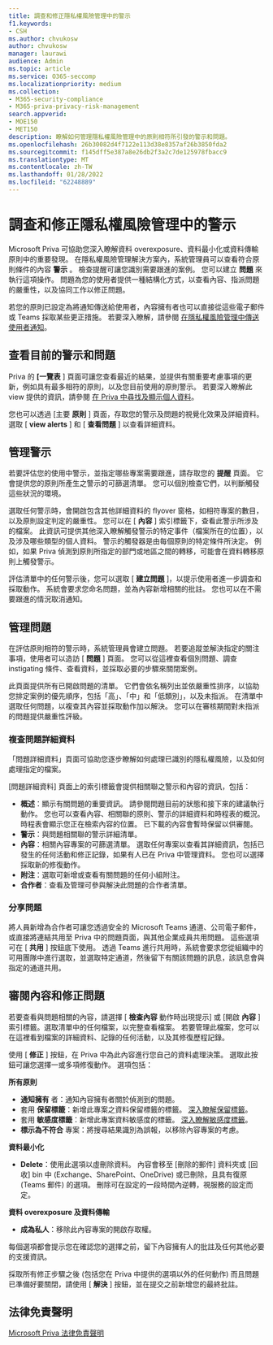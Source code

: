 ```yaml
---
title: 調查和修正隱私權風險管理中的警示
f1.keywords:
- CSH
ms.author: chvukosw
author: chvukosw
manager: laurawi
audience: Admin
ms.topic: article
ms.service: O365-seccomp
ms.localizationpriority: medium
ms.collection:
- M365-security-compliance
- M365-priva-privacy-risk-management
search.appverid:
- MOE150
- MET150
description: 瞭解如何管理隱私權風險管理中的原則相符所引發的警示和問題。
ms.openlocfilehash: 26b30082d4f7122e113d38e8357af26b3850fda2
ms.sourcegitcommit: f145dff5e387a8e26db2f3a2c7de125978fbacc9
ms.translationtype: MT
ms.contentlocale: zh-TW
ms.lasthandoff: 01/28/2022
ms.locfileid: "62248889"
---
```

# <a name="investigate-and-remediate-alerts-in-privacy-risk-management"></a>調查和修正隱私權風險管理中的警示

Microsoft Priva 可協助您深入瞭解資料 overexposure、資料最小化或資料傳輸原則中的重要發現。 在隱私權風險管理解決方案內，系統管理員可以查看符合原則條件的內容 **警示** 。 檢查提醒可讓您識別需要跟進的案例。 您可以建立 **問題** 來執行這項操作。 問題為您的使用者提供一種結構化方式，以查看內容、指派問題的嚴重性，以及協同工作以修正問題。

若您的原則已設定為將通知傳送給使用者，內容擁有者也可以直接從這些電子郵件或 Teams 採取某些更正措施。 若要深入瞭解，請參閱 [在隱私權風險管理中傳送使用者通知](risk-management-notifications.md)。

## <a name="view-current-alerts-and-issues"></a>查看目前的警示和問題

Priva 的 **[一覽表** ] 頁面可讓您查看最近的結果，並提供有關重要考慮事項的更新，例如具有最多相符的原則，以及您目前使用的原則警示。 若要深入瞭解此 view 提供的資訊，請參閱 [在 Priva 中尋找及顯示個人資料](priva-data-profile.md)。

您也可以透過 [主要 **原則** ] 頁面，存取您的警示及問題的視覺化效果及詳細資料。 選取 [ **view alerts** ] 和 [ **查看問題** ] 以查看詳細資料。

## <a name="manage-alerts"></a>管理警示

若要評估您的使用中警示，並指定哪些專案需要跟進，請存取您的 **提醒** 頁面。 它會提供您的原則所產生之警示的可篩選清單。 您可以個別檢查它們，以判斷觸發這些狀況的環境。

選取任何警示時，會開啟包含其他詳細資料的 flyover 窗格，如相符專案的數目，以及原則設定判定的嚴重性。 您可以在 [ **內容** ] 索引標籤下，查看此警示所涉及的檔案。 此資訊可提供其他深入瞭解觸發警示的特定事件（檔案所在的位置），以及涉及哪些類型的個人資料。 警示的觸發器是由每個原則的特定條件所決定。 例如，如果 Priva 偵測到原則所指定的部門或地區之間的轉移，可能會在資料轉移原則上觸發警示。

評估清單中的任何警示後，您可以選取 [ **建立問題** ]，以提示使用者進一步調查和採取動作。 系統會要求您命名問題，並為內容新增相關的批註。 您也可以在不需要跟進的情況取消通知。

## <a name="manage-issues"></a>管理問題

在評估原則相符的警示時，系統管理員會建立問題。 若要追蹤並解決指定的關注事項，使用者可以造訪 [ **問題** ] 頁面。 您可以從這裡查看個別問題、調查 instigating 條件、查看資料，並採取必要的步驟來關閉案例。

此頁面提供所有已開啟問題的清單。 它們會依名稱列出並依嚴重性排序，以協助您排定案例的優先順序，包括「高」、「中」和「低類別」，以及未指派。 在清單中選取任何問題，以複查其內容並採取動作加以解決。 您可以在審核期間對未指派的問題提供嚴重性評級。

### <a name="review-issue-details"></a>複查問題詳細資料

「問題詳細資料」頁面可協助您逐步瞭解如何處理已識別的隱私權風險，以及如何處理指定的檔案。

[問題詳細資料] 頁面上的索引標籤會提供相關聯之警示和內容的資訊，包括：

- **概述**：顯示有關問題的重要資訊。 請參閱問題目前的狀態和接下來的建議執行動作。 您也可以查看內容、相關聯的原則、警示的詳細資料和時程表的概況。 時程表會顯示您正在檢索內容的位置。 已下載的內容會暫時保留以供審閱。
- **警示**：與問題相關聯的警示詳細清單。
- **內容**：相關內容專案的可篩選清單。 選取任何專案以查看其詳細資訊，包括已發生的任何活動和修正記錄，如果有人已在 Priva 中管理資料。 您也可以選擇採取新的修復動作。
- **附注**：選取可新增或查看有關問題的任何小組附注。
- **合作者**：查看及管理可參與解決此問題的合作者清單。

### <a name="share-the-issue"></a>分享問題

將人員新增為合作者可讓您透過安全的 Microsoft Teams 通道、公司電子郵件，或直接將連結共用至 Priva 中的問題頁面，與其他企業成員共用問題。 這些選項可在 [ **共用** ] 按鈕底下使用。 透過 Teams 進行共用時，系統會要求您從組織中的可用團隊中進行選取，並選取特定通道，然後留下有關該問題的訊息，該訊息會與指定的通道共用。

## <a name="review-content-and-remediate-issues"></a>審閱內容和修正問題

若要查看與問題相關的內容，請選擇 [ **檢查內容** 動作時出現提示] 或 [開啟 **內容** ] 索引標籤。選取清單中的任何檔案，以完整查看檔案。 若要管理此檔案，您可以在這裡看到檔案的詳細資料、記錄的任何活動，以及其修復歷程記錄。

使用 [ **修正** ] 按鈕，在 Priva 中為此內容進行您自己的資料處理決策。 選取此按鈕可讓您選擇一或多項修復動作。 選項包括：

**所有原則**

- **通知擁有** 者：通知內容擁有者關於偵測到的問題。
- 套用 **保留標籤**：新增此專案之資料保留標籤的標籤。 [深入瞭解保留標籤](/microsoft-365/compliance/create-apply-retention-labels)。
- 套用 **敏感度標籤**：新增此專案資料敏感度的標籤。 [深入瞭解敏感度標籤](/microsoft-365/compliance/sensitivity-labels)。
- **標示為不符合** 專案：將搜尋結果識別為誤報，以移除內容專案的考慮。

**資料最小化**

- **Delete**：使用此選項以虛刪除資料。 內容會移至 [刪除的郵件] 資料夾或 [回收] bin 中 (Exchange、SharePoint、OneDrive) 或已刪除，且具有復原 (Teams 郵件) 的選項。 刪除可在設定的一段時間內逆轉，視服務的設定而定。

**資料 overexposure 及資料傳輸**

- **成為私人**：移除此內容專案的開啟存取權。

每個選項都會提示您在確認您的選擇之前，留下內容擁有人的批註及任何其他必要的支援資訊。

採取所有修正步驟之後 (包括您在 Priva 中提供的選項以外的任何動作) 而且問題已準備好要關閉，請使用 [ **解決** ] 按鈕，並在提交之前新增您的最終批註。

## <a name="legal-disclaimer"></a>法律免責聲明

[Microsoft Priva 法律免責聲明](priva-disclaimer.md)
